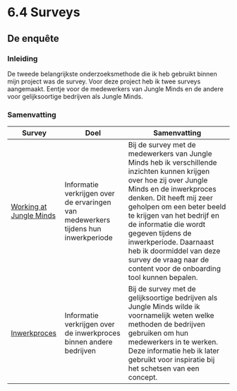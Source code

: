 # 6.4 Surveys

## De enquête

### Inleiding

De tweede belangrijkste onderzoeksmethode die ik heb gebruikt binnen mijn project was de survey. Voor deze project heb ik twee surveys aangemaakt. Eentje voor de medewerkers van Jungle Minds en de andere voor gelijksoortige bedrijven als Jungle Minds.

### Samenvatting



| Survey | Doel | Samenvatting |
| --- | --- | --- |
| [Working at Jungle Minds](6.4.1-working-at-jungle-minds.md) | Informatie verkrijgen over de ervaringen van medewerkers tijdens hun inwerkperiode                                                                                                                                                                                                                  | Bij de survey met de medewerkers van Jungle Minds heb ik verschillende inzichten kunnen krijgen over hoe zij over Jungle Minds en de inwerkproces denken. Dit heeft mij zeer geholpen om een beter beeld te krijgen van het bedrijf en de informatie die wordt gegeven tijdens de inwerkperiode. Daarnaast heb ik doormiddel van deze survey de vraag naar de content voor de onboarding tool kunnen bepalen.  |
| [Inwerkproces](6.4.2-inwerkproces.md) | Informatie verkrijgen over de inwerkproces binnen andere bedrijven | Bij de survey met de gelijksoortige bedrijven als Jungle Minds wilde ik voornamelijk weten welke methoden de bedrijven gebruiken om hun medewerkers in te werken. Deze informatie heb ik later gebruikt voor inspiratie bij het schetsen van een concept. |



